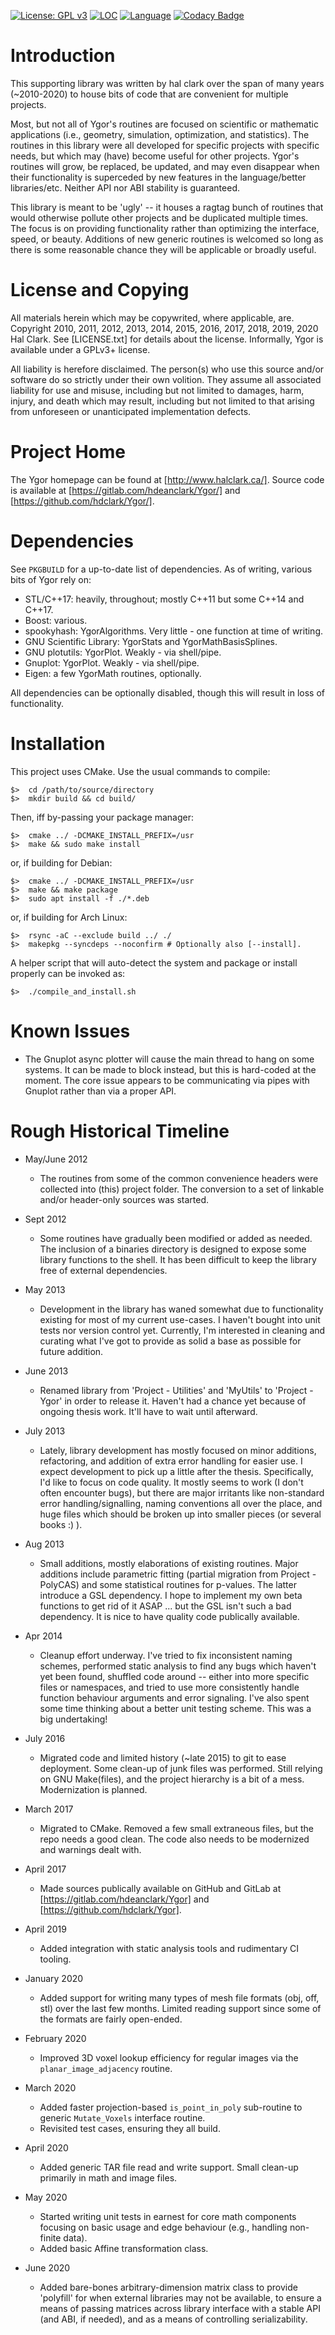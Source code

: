 
[![License: GPL v3](https://img.shields.io/badge/License-GPLv3-blue.svg)](https://www.gnu.org/licenses/gpl-3.0)
[![LOC](https://tokei.rs/b1/gitlab/hdeanclark/Ygor)](https://gitlab.com/hdeanclark/Ygor)
[![Language](https://img.shields.io/github/languages/top/hdclark/Ygor.svg)](https://gitlab.com/hdeanclark/Ygor)
[![Codacy Badge](https://api.codacy.com/project/badge/Grade/4b2ac86e6fe446a69891e5d61fb3312a)](https://www.codacy.com/app/hdclark/Ygor?utm_source=github.com&amp;utm_medium=referral&amp;utm_content=hdclark/Ygor&amp;utm_campaign=Badge_Grade)


# Introduction

This supporting library was written by hal clark over the span of many years
(~2010-2020) to house bits of code that are convenient for multiple projects.

Most, but not all of Ygor's routines are focused on scientific or mathematic
applications (i.e., geometry, simulation, optimization, and statistics). The
routines in this library were all developed for specific projects with specific
needs, but which may (have) become useful for other projects. Ygor's routines
will grow, be replaced, be updated, and may even disappear when their
functionality is superceded by new features in the language/better
libraries/etc. Neither API nor ABI stability is guaranteed.

This library is meant to be 'ugly' -- it houses a ragtag bunch of routines that
would otherwise pollute other projects and be duplicated multiple times. The
focus is on providing functionality rather than optimizing the interface, speed,
or beauty. Additions of new generic routines is welcomed so long as there is
some reasonable chance they will be applicable or broadly useful.


# License and Copying

All materials herein which may be copywrited, where applicable, are. Copyright
2010, 2011, 2012, 2013, 2014, 2015, 2016, 2017, 2018, 2019, 2020 Hal Clark. See
[LICENSE.txt] for details about the license. Informally, Ygor is available under
a GPLv3+ license. 

All liability is herefore disclaimed. The person(s) who use this source and/or
software do so strictly under their own volition. They assume all associated
liability for use and misuse, including but not limited to damages, harm,
injury, and death which may result, including but not limited to that arising
from unforeseen or unanticipated implementation defects.


# Project Home

The Ygor homepage can be found at [http://www.halclark.ca/]. Source code is
available at [https://gitlab.com/hdeanclark/Ygor/] and
[https://github.com/hdclark/Ygor/].


# Dependencies

See `PKGBUILD` for a up-to-date list of dependencies.
As of writing, various bits of Ygor rely on:

- STL/C++17: heavily, throughout; mostly C++11 but some C++14 and C++17.
- Boost: various.
- spookyhash: YgorAlgorithms. Very little - one function at time of writing.
- GNU Scientific Library: YgorStats and YgorMathBasisSplines.
- GNU plotutils: YgorPlot. Weakly - via shell/pipe.
- Gnuplot: YgorPlot. Weakly - via shell/pipe.
- Eigen: a few YgorMath routines, optionally.

All dependencies can be optionally disabled, though this will result in loss of
functionality.

# Installation

This project uses CMake. Use the usual commands to compile:

    $>  cd /path/to/source/directory
    $>  mkdir build && cd build/

Then, iff by-passing your package manager:

    $>  cmake ../ -DCMAKE_INSTALL_PREFIX=/usr
    $>  make && sudo make install

or, if building for Debian:

    $>  cmake ../ -DCMAKE_INSTALL_PREFIX=/usr
    $>  make && make package
    $>  sudo apt install -f ./*.deb

or, if building for Arch Linux:

    $>  rsync -aC --exclude build ../ ./
    $>  makepkg --syncdeps --noconfirm # Optionally also [--install].

A helper script that will auto-detect the system and package or install properly
can be invoked as:

    $>  ./compile_and_install.sh


# Known Issues

- The Gnuplot async plotter will cause the main thread to hang on some systems.
  It can be made to block instead, but this is hard-coded at the moment. The
  core issue appears to be communicating via pipes with Gnuplot rather than via
  a proper API.


# Rough Historical Timeline

- May/June 2012

  - The routines from some of the common convenience headers were collected into
    (this) project folder. The conversion to a set of linkable and/or
    header-only sources was started.

- Sept 2012

  - Some routines have gradually been modified or added as needed. The inclusion
    of a binaries directory is designed to expose some library functions to the
    shell. It has been difficult to keep the library free of external
    dependencies.

- May 2013 

  - Development in the library has waned somewhat due to functionality existing
    for most of my current use-cases. I haven't bought into unit tests nor
    version control yet. Currently, I'm interested in cleaning and curating what
    I've got to provide as solid a base as possible for future addition.

- June 2013

  - Renamed library from 'Project - Utilities' and 'MyUtils' to 'Project - Ygor'
    in order to release it. Haven't had a chance yet because of ongoing thesis
    work. It'll have to wait until afterward.

- July 2013

  - Lately, library development has mostly focused on minor additions,
    refactoring, and addition of extra error handling for easier use. I expect
    development to pick up a little after the thesis. Specifically, I'd like to
    focus on code quality. It mostly seems to work (I don't often encounter
    bugs), but there are major irritants like non-standard error
    handling/signalling, naming conventions all over the place, and huge files
    which should be broken up into smaller pieces (or several books :) ).

- Aug 2013

  - Small additions, mostly elaborations of existing routines. Major additions
    include parametric fitting (partial migration from Project - PolyCAS) and
    some statistical routines for p-values. The latter introduce a GSL
    dependency. I hope to implement my own beta functions to get rid of it ASAP
    ... but the GSL isn't such a bad dependency. It is nice to have quality
    code publically available.

- Apr 2014

  - Cleanup effort underway. I've tried to fix inconsistent naming schemes,
    performed static analysis to find any bugs which haven't yet been found,
    shuffled code around -- either into more specific files or namespaces, and
    tried to use more consistently handle function behaviour arguments and error
    signaling. I've also spent some time thinking about a better unit testing
    scheme. This was a big undertaking!

- July 2016

  - Migrated code and limited history (~late 2015) to git to ease deployment.
    Some clean-up of junk files was performed. Still relying on GNU Make(files),
    and the project hierarchy is a bit of a mess. Modernization is planned.

- March 2017

  - Migrated to CMake. Removed a few small extraneous files, but the repo needs
    a good clean. The code also needs to be modernized and warnings dealt with.

- April 2017

  - Made sources publically available on GitHub and GitLab at
    [https://gitlab.com/hdeanclark/Ygor] and [https://github.com/hdclark/Ygor].

- April 2019

  - Added integration with static analysis tools and rudimentary CI tooling.

- January 2020

  - Added support for writing many types of mesh file formats (obj, off, stl) 
    over the last few months. Limited reading support since some of the formats
    are fairly open-ended.

- February 2020

  - Improved 3D voxel lookup efficiency for regular images via the 
    `planar_image_adjacency` routine.

- March 2020

  - Added faster projection-based `is_point_in_poly` sub-routine to generic 
    `Mutate_Voxels` interface routine. 
  - Revisited test cases, ensuring they all build.

- April 2020

  - Added generic TAR file read and write support. Small clean-up primarily in
    math and image files.

- May 2020

  - Started writing unit tests in earnest for core math components focusing on
    basic usage and edge behaviour (e.g., handling non-finite data).
  - Added basic Affine transformation class.

- June 2020

  - Added bare-bones arbitrary-dimension matrix class to provide 'polyfill' for
    when external libraries may not be available, to ensure a means of passing
    matrices across library interface with a stable API (and ABI, if needed),
    and as a means of controlling serializability.

